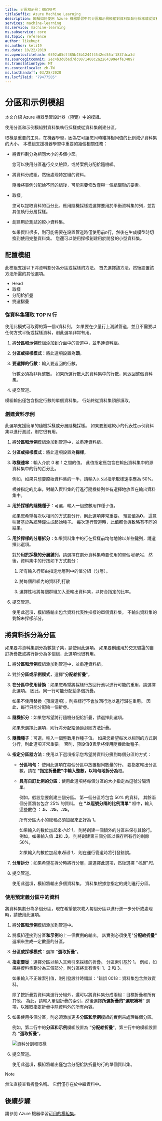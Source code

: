 ```yaml
---
title: 分區和示例：模組參考
titleSuffix: Azure Machine Learning
description: 瞭解如何使用 Azure 機器學習中的分區和示例模組對資料集執行採樣或從資料集創建分區。
services: machine-learning
ms.service: machine-learning
ms.subservice: core
ms.topic: reference
author: likebupt
ms.author: keli19
ms.date: 10/22/2019
ms.openlocfilehash: 0392a05df485b45b1244f4542ed55af1837dca3d
ms.sourcegitcommit: 2ec4b3d0bad7dc0071400c2a2264399e4fe34897
ms.translationtype: MT
ms.contentlocale: zh-TW
ms.lasthandoff: 03/28/2020
ms.locfileid: "79477505"
---
```

# <a name="partition-and-sample-module"></a>分區和示例模組

本文介紹 Azure 機器學習設計器（預覽）中的模組。

使用分區和示例模組對資料集執行採樣或從資料集創建分區。

取樣是重要的工具，在機器學習，因為它可讓您同時維持相同值的比例減少資料集的大小。 本模組支援機器學習中重要的幾個相關任務： 

- 將資料劃分為相同大小的多個小節。 

  您可以使用分區進行交叉驗證，或將案例分配給隨機組。

- 將資料分成組，然後處理特定組的資料。 

  隨機將事例分配給不同的組後，可能需要修改僅與一個組關聯的要素。

- 取樣。 

  您可以提取資料的百分比、應用隨機採樣或選擇要用於平衡資料集的列，並對其值執行分層採樣。

- 創建用於測試的較小資料集。 

  如果資料很多，則可能需要在設置管道時僅使用前*n*行，然後在生成模型時切換到使用完整資料集。 您還可以使用採樣創建用於開發的小型資料集。

## <a name="configure-the-module"></a>配置模組

此模組支援以下將資料劃分為分區或採樣的方法。 首先選擇該方法，然後設置該方法所需的其他選項。

- Head
- 取樣
- 分配給折疊
- 挑選摺疊

### <a name="get-top-n-rows-from-a-dataset"></a>從資料集獲取 TOP N 行

使用此模式可取得的第一個*n*資料列。 如果要在少量行上測試管道，並且不需要以任何方式平衡或採樣資料，則此選項非常有用。

1. 將**分區和示例**模組添加到介面中的管道中，並串連資料組。  

1. **分區或採樣模式**：將此選項設置為**頭**。

1. **要選擇的行數**：輸入要返回的行數。

   行數必須為非負整數。 如果所選行數大於資料集中的行數，則返回整個資料集。

1. 提交管道。

模組輸出僅包含指定行數的單個資料集。 行始終從資料集頂部讀取。

### <a name="create-a-sample-of-data"></a>創建資料示例

此選項支援簡單的隨機採樣或分層隨機採樣。 如果要創建較小的代表性示例資料集以進行測試，則它很有用。

1. 將**分區和示例**模組添加到管道中，並串連資料組。

1. **分區或採樣模式**：將此選項設置為**採樣**。

1. **取樣速率**：輸入介於 0 和 1 之間的值。 此值指定應包含在輸出資料集中的源資料集中的行的百分比。

   例如，如果只想要原始資料集的一半，請輸入`0.5`以指示取樣速率應為 50%。

   根據指定的比率，對輸入資料集的行進行隨機排列並有選擇地放置在輸出資料集中。

1. **用於採樣的隨機種子**：可選，輸入一個整數用作種子值。

   如果您希望每次以相同的方式劃分行，則此選項非常重要。 預設值為**0，** 這意味著基於系統時鐘生成起始種子。 每次運行管道時，此值都會導致略有不同的結果。

1. **用於採樣的分層拆分**：如果資料集中的行在採樣前均勻地除以某些鍵列，請選擇此選項。

   對於**用於採樣的分層鍵列**，請選擇在劃分資料集時要使用的單個*地層列*。 然後，資料集中的行按如下方式劃分：

   1. 所有輸入行都由指定地層列中的值分組（分層）。

   1. 將每個群組內的資料列打散

   1. 選擇性地將每個群組加入至輸出資料集，以符合指定的比率。


1. 提交管道。

   使用此選項，模組將輸出包含資料代表性採樣的單個資料集。 不輸出資料集的剩餘未採樣部分。 

## <a name="split-data-into-partitions"></a>將資料拆分為分區

如果要將資料集劃分為數據子集，請使用此選項。 如果要創建用於交叉驗證的自訂折疊數或將行拆分為多個組，此選項也很有用。

1. 將**分區和示例**模組添加到管道中，並串連資料組。

1. 對於**分區或示例模式**，選擇"**分配給折疊**"。

1. **在分區中使用替換**：如果您希望將採樣行放回行池以進行可能的重用，請選擇此選項。 因此，同一行可能分配給多個折疊。

   如果不使用替換（預設選項），則採樣行不會放回行池以進行潛在重用。 因此，每行只能分配給一個折疊。

1. **隨機拆分**：如果您希望將行隨機分配給折疊，請選擇此選項。

   如果未選擇此選項，則行將分配給通過迴圈方法折疊。

1. **隨機種子**：可選，輸入一個整數用作種子值。 如果您希望每次以相同的方式劃分行，則此選項非常重要。 否則，預設值**0**表示將使用隨機啟動種子。

1. **指定分區器方法**：使用以下選項指示您希望將資料分攤到每個分區的方式：

   - **分區均勻：** 使用此選項在每個分區中放置相同數量的行。 要指定輸出分區數，請在 **"指定折疊數"中輸入整數，以均勻地拆分為**框。

   - **具有自訂比例的分區**：使用此選項將每個分區的大小指定為逗號分隔清單。

     例如，假設您要創建三個分區。 第一個分區將包含 50% 的資料。 其餘兩個分區將各包含 25% 的資料。 在 **"以逗號分隔的比例清單"** 框中，輸入這些數位 **：.5、.25、.25**。

     所有分區大小的總和必須加起來正好為 1。

     如果輸入的數位加起來*小於 1，* 則將創建一個額外的分區來保存其餘行。 例如，如果輸入值 **.2**和 **.3，** 則將創建第三個分區以保存所有行的剩餘 50%。
     
     如果輸入的數位加起來*超過 1，* 則在運行管道時將引發錯誤。

1. **分層拆分**：如果希望在拆分時將行分層，請選擇此選項，然後選擇 _"地層"列_。

1. 提交管道。

   使用此選項，模組將輸出多個資料集。 資料集根據您指定的規則進行分區。

### <a name="use-data-from-a-predefined-partition"></a>使用預定義分區中的資料  

將資料集劃分為多個分區，現在希望依次載入每個分區以進行進一步分析或處理時，請使用此選項。

1. 將**分區和示例**模組添加到管道中。

1. 將模組連接到分區**和示例**的上一個實例的輸出。 該實例必須使用"**分配給折疊"** 選項來生成一定數量的分區。

1. **分區或採樣模式**：選擇 **"選取折疊**"。

1. **指定要從**：選擇分區以輸入其索引來採樣的折疊。 分區索引基於 1。 例如，如果將資料集劃分為三個部分，則分區將具有索引 1、2 和 3。

   如果輸入不正確索引值，則引發設計時錯誤："錯誤 0018：資料集包含無效資料。

   除了按折疊對資料集進行分組外，還可以將資料集分成兩組：目標折疊和所有其他。 為此，請輸入單個折疊的索引，然後選擇**所選折疊的"選取補補"** 選項，以獲取指定折疊中除資料外的所有內容。

1. 如果使用多個分區，則必須添加更多**分區和示例**模組的實例來處理每個分區。

   例如，第二行中的**分區和示例**模組設置為 **"分配給折疊**"，第三行中的模組設置為 **"選取折疊**"。   

   ![資料分割和取樣](./media/module/partition-and-sample.png)

1. 提交管道。

   使用此選項，模組將輸出僅包含分配給該折疊的行的單個資料集。

> [!NOTE]
>  無法直接查看折疊名稱。 它們僅存在於中繼資料中。

## <a name="next-steps"></a>後續步驟

請參閱 Azure 機器學習[可用的模組集](module-reference.md)。 